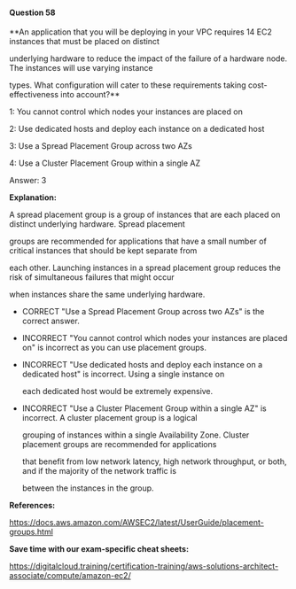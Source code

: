 #### Question  58


**An application that you will be deploying in your VPC requires 14 EC2 instances that must be placed on distinct

underlying hardware to reduce the impact of the failure of a hardware node. The instances will use varying instance

types. What configuration will cater to these requirements taking cost-effectiveness into account?**


1: You cannot control which nodes your instances are placed on


2: Use dedicated hosts and deploy each instance on a dedicated host


3: Use a Spread Placement Group across two AZs


4: Use a Cluster Placement Group within a single AZ


Answer: 3


**Explanation:**


A spread placement group is a group of instances that are each placed on distinct underlying hardware. Spread placement

groups are recommended for applications that have a small number of critical instances that should be kept separate from

each other. Launching instances in a spread placement group reduces the risk of simultaneous failures that might occur

when instances share the same underlying hardware.


- CORRECT "Use a Spread Placement Group across two AZs" is the correct answer.


- INCORRECT "You cannot control which nodes your instances are placed on" is incorrect as you can use placement groups.


- INCORRECT "Use dedicated hosts and deploy each instance on a dedicated host" is incorrect. Using a single instance on

  each dedicated host would be extremely expensive.


- INCORRECT "Use a Cluster Placement Group within a single AZ" is incorrect. A cluster placement group is a logical

  grouping of instances within a single Availability Zone. Cluster placement groups are recommended for applications

  that benefit from low network latency, high network throughput, or both, and if the majority of the network traffic is

  between the instances in the group.


**References:**


https://docs.aws.amazon.com/AWSEC2/latest/UserGuide/placement-groups.html


**Save time with our exam-specific cheat sheets:**


https://digitalcloud.training/certification-training/aws-solutions-architect-associate/compute/amazon-ec2/

